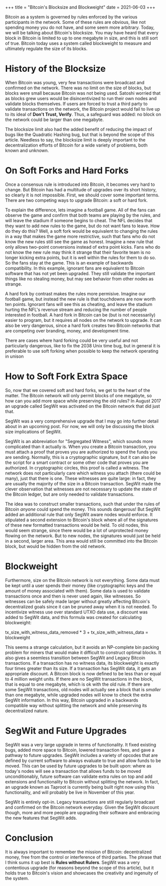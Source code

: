 +++
title = "Bitcoin's Blocksize and Blockweight"
date = 2021-06-03
+++

Bitcoin as a system is governed by rules enforced by the various participants in the network. Some of these rules are obvious, like not spending money you do not have, and some seem more arbitrary. Today, we will be talking about Bitcoin's blocksize. You may have heard that every block in Bitcoin is limited to up to one megabyte in size, and this is still sort of true. Bitcoin today uses a system called blockweight to measure and ultimately regulate the size of its blocks.

# History of the Blocksize
When Bitcoin was young, very few transactions were broadcast and confirmed on the network. There was no limit on the size of blocks, but blocks were small because Bitcoin was not being used. Satoshi worried that as blocks grew users would be disincentivized to run their own nodes and validate blocks themselves. If users are forced to trust a third party to validate transactions on the network, the Bitcoin project would fail to live up to its ideal of **Don't Trust, Verify**. Thus, a safeguard was added: no block on the network could be larger than one megabyte.

<aside>
The blocksize limit also had the added benefit of reducing the impact of bugs like the Quadratic Hashing bug, but that is beyond the scope of this article. Needless to say, the blocksize limit is deeply important to the decentralization efforts of Bitcoin for a wide variety of problems, both known and unknown.
</aside>

# On Soft Forks and Hard Forks
Once a consensus rule is introduced into Bitcoin, it becomes very hard to change. But Bitcoin has had a multitude of upgrades over its short history, so clearly it is not impossible. First, we should cover some important terms. There are two competing ways to upgrade Bitcoin: a soft or hard fork.

To explain the difference, lets imagine a football game. All of the fans can observe the game and confirm that both teams are playing by the rules, and will leave the stadium if someone begins to cheat. The NFL decides that they want to add new rules to the game, but do not want fans to leave. How do they do this? Well, a soft fork would be equivalent to changing the rules in a way that makes the game more restrictive, such that fans who do not know the new rules still see the game as honest. Imagine a new rule that only allows two-point conversions instead of extra point kicks. Fans who do not know the new rule may think it strange that their favorite team is no longer kicking extra points, but it is well within the rules for them to do so. So the fans stay at the game. This is an example of backwards compatibility. In this example, ignorant fans are equivalent to Bitcoin software that has not yet been upgraded. They still validate the important things like no stealing money, but may see behavior from other nodes as strange.

A hard fork by contrast makes the rules more permisive. Imagine our football game, but instead the new rule is that touchdowns are now worth ten points. Ignorant fans will see this as cheating, and leave the stadium hurting the NFL's revenue stream and reducing the number of people interested in football. A hard fork in Bitcoin can be (but is not necessarily) easier to program, but it requires all nodes on the network to upgrade. It can also be very dangerous, since a hard fork creates two Bitcoin networks that are competing over branding, money, and development time.

<aside>
There are cases where hard forking could be very useful and not particularly dangerous, like to fix the 2038 Unix time bug, but in general it is preferable to use soft forking when possible to keep the network operating in unison
</aside>

# How to Soft Fork Extra Space
So, now that we covered soft and hard forks, we get to the heart of the matter. The Bitcoin network will only permit blocks of one megabyte, so how can you add more space while preserving the old rules? In August 2017 an upgrade called SegWit was activated on the Bitcoin network that did just that.

<aside>
SegWit was a very comprehensive upgrade that I may go into further detail about in an upcoming post. For now, we will only be discussing the block size implications of SegWit.
</aside>

SegWit is an abbreviation for "Segregated Witness", which sounds more complicated than it actually is. When you create a Bitcoin transaction, you must attach a proof that proves you are authorized to spend the funds you are sending. Normally, this is a cryptographic signature, but it can also be the script for a smart contract or some other code that proves you are authorized. In cryptographic circles, this proof is called a witness. The network does not particularly care which witness you attach (there could be many), just that there is one. These witnesses are quite large: in fact, they are usually the majority of the size in a Bitcoin transaction. SegWit made the clever observation that witnesses are not necessary to update the state of the Bitcoin ledger, but are only needed to validate transactions.

The idea was to construct smaller transactions, such that under the rules of Bitcoin *anyone* could spend the money. This sounds dangerous! But SegWit added an additional rule that only SegWit aware nodes would enforce. It stipulated a second extension to Bitcoin's block where all of the signatures of these new formatted transactions would be held. To old nodes, this would seem strange, since there would be a lot of unprotected money flowing on the network. But to new nodes, the signatures would just be held in a second, larger area. This area would still be committed into the Bitcoin block, but would be hidden from the old network.

# Blockweight
Furthermore, size on the Bitcoin network is not everything. Some data must be kept until a user spends their money (like cryptographic keys and the amount of money associated with them). Some data is used to validate transactions once and then is never used again, like witnesses. So witnesses can be safely made larger without greatly affecting Bitcoin's decentralized goals since it can be pruned away when it is not needed. To incentivize witness use over standard UTXO data use, a discount was added to SegWit data, and this formula was created for calculating blockweight:

tx_size_with_witness_data_removed * 3 + tx_size_with_witness_data = blockweight

This seems a strange calculation, but it avoids an NP-complete bin packing problem for miners that would make it difficult to construct optimal blocks. It also gives a seemless transition between SegWit and Legacy Bitcoin transactions. If a transaction has no witness data, its blockweight is exactly four times greater than its size. If a transaction has SegWit data, it gets an appropriate discount. A Bitcoin block is now defined to be less than or equal to 4 million weight units. If there are no SegWit transactions in the block, that is equal to one megabyte, which is ok with the old rule. If there are some SegWit transactions, old nodes will actually see a block that is *smaller* than one megabyte, while upgraded nodes will know to check the extra SegWit information. In this way, Bitcoin upgraded in a backwards compatible way without splitting the network and while preserving its decentralized nature.

# SegWit and Future Upgrades
SegWit was a very large upgrade in terms of functionality. It fixed existing bugs, added more space to Bitcoin, lowered transaction fees, and gave a pathway to future upgrades. SegWit includes a variety of opcodes that are defined by current software to always evaluate to true and allow funds to be moved. This can be used by future upgrades to be built upon: where as today's nodes will see a transaction that allows funds to be moved unconditionably, future software can validate extra rules on top and add extensions and functionality to Bitcoin without splitting the network. In fact, an upgrade known as Taproot is currently being built right now using this functionality, and will probably be live in November of this year.

SegWit is entirely opt-in. Legacy transactions are still regularly broadcast and confirmed on the Bitcoin network everyday. Given the SegWit discount though, more and more people are upgrading their software and embracing the new features that SegWit adds.

# Conclusion
It is always important to remember the mission of Bitcoin: decentralized money, free from the control or interference of third parties. The phrase that I think sums it up best is **Rules without Rulers**. SegWit was a very contentious upgrade (for reasons beyond the scope of this article), but it holds true to Bitcoin's vision and showcases the creativity and ingenuity of the system.